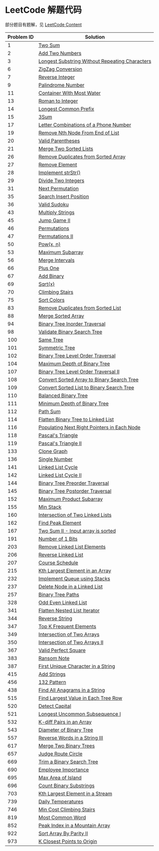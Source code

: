# LeetCode 解题代码

部分题目有题解，见 [LeetCode Content](http://www.scutmath.com/contents/)

| Problem ID | Solution |
| ---- | ---- |
| 1   | [Two Sum](./1_TwoSum/) |
| 2   | [Add Two Numbers](./2_AddTwoNumbers/) |
| 3   | [Longest Substring Without Repeating Characters](./3_LongestSubstringWithoutRepeatingCharacters/)
| 6   | [ZigZag Conversion](./6_ZigZagConversion/) |
| 7   | [Reverse Integer](./7_ReverseInteger/) |
| 9   | [Palindrome Number](./9_PalindromeNumber/) |
| 11  | [Container With Most Water](./11_ContainerWithMostWater/) |
| 13  | [Roman to Integer](./13_RomanToInteger/) |
| 14  | [Longest Common Prefix](./14_LongestCommonPrefix/) |
| 15  | [3Sum](./15_3Sum/) |
| 17  | [Letter Combinations of a Phone Number](./17_LetterCombinationsOfAPhoneNumber/) |
| 19  | [Remove Nth Node From End of List](./19_RemoveNthNodeFromEndOfList/) |
| 20  | [Valid Parentheses](./20_ValidParentheses/) |
| 21  | [Merge Two Sorted Lists](./21_MergeTwoSortedLists/) |
| 26  | [Remove Duplicates from Sorted Array](./26_RemoveDuplicatesFromSortedArray/) |
| 27  | [Remove Element](./27_RemoveElement/) |
| 28  | [Implement strStr()](./28_Implement_Strstr/) |
| 29  | [Divide Two Integers](./29_DivideTwoIntegers/) |
| 31  | [Next Permutation](./31_NextPermutation/) |
| 35  | [Search Insert Position](./35_SearchInsertPosition/) |
| 36  | [Valid Sudoku](./36_ValidSudoku/) |
| 43  | [Multiply Strings](./43_MultiplyStrings/) |
| 45  | [Jump Game II](./45_JumpGameII/) |
| 46  | [Permutations](./46_Permutations/) |
| 47  | [Permutations II](./47_PermutationsII/) |
| 50  | [Pow(x, n)](./50_Pow/) |
| 53  | [Maximum Subarray](./53_MaximumSubarray/) |
| 56  | [Merge Intervals](./56_MergeIntervals) |
| 66  | [Plus One](./66_PlusOne/) |
| 67  | [Add Binary](./67_AddBinary/) |
| 69  | [Sqrt(x)](./69_SqrtX/) |
| 70  | [Climbing Stairs](./70_ClimbingStairs/) |
| 75  | [Sort Colors](./75_SortColors/) |
| 83  | [Remove Duplicates from Sorted List](./83_RemoveDuplicatesFromSortedList/) |
| 88  | [Merge Sorted Array](./88_MergeSortedArray/) |
| 94  | [Binary Tree Inorder Traversal](./1-100/94_BinaryTreeInorderTraversal/) |
| 98  | [Validate Binary Search Tree](./98_ValidateBinarySearchTree/) |
| 100 | [Same Tree](./100_SameTree/) |
| 101 | [Symmetric Tree](./101_SymmetricTree/) |
| 102 | [Binary Tree Level Order Traversal](./102_BinaryTreeLevelOrderTraversal/) |
| 104 | [Maximum Depth of Binary Tree](./104_MaximumDepthOfBinaryTree/) |
| 107 | [Binary Tree Level Order Traversal II](./107_BinaryTreeLevelOrderTraversalII/) |
| 108 | [Convert Sorted Array to Binary Search Tree](./108_ConvertSortedArrayToBinarySearchTree/) |
| 109 | [Convert Sorted List to Binary Search Tree](./109_ConvertSortedListToBinarySearchTree/) |
| 110 | [Balanced Binary Tree](./110_BalancedBinaryTree/) |
| 111 | [Minimum Depth of Binary Tree](https://leetcode.com/problems/minimum-depth-of-binary-tree/description/) |
| 112 | [Path Sum](https://leetcode.com/problems/path-sum/description/) |
| 114 | [Flatten Binary Tree to Linked List](https://leetcode.com/problems/flatten-binary-tree-to-linked-list/description/) |
| 116 | [Populating Next Right Pointers in Each Node](./116_PopulatingNextRightPointersInEachNode/) |
| 118 | [Pascal's Triangle](https://leetcode.com/problems/pascals-triangle/description/) |
| 119 | [Pascal's Triangle II](https://leetcode.com/problems/pascals-triangle-ii/description/) |
| 133 | [Clone Graph](https://leetcode.com/problems/clone-graph/) |
| 136 | [Single Number](https://leetcode.com/problems/single-number/description/) |
| 141 | [Linked List Cycle](./141_LinkedListCycle) |
| 142 | [Linked List Cycle II](./142_LinkedListCycleII) |
| 144 | [Binary Tree Preorder Traversal](./101-200/144_BinaryTreePreorderTraversal/) |
| 145 | [Binary Tree Postorder Traversal](./101-200/145_BinaryTreePostorderTraversal/) |
| 152 | [Maximum Product Subarray](https://leetcode.com/problems/maximum-product-subarray/description/) |
| 155 | [Min Stack](./155_MinStack/) |
| 160 | [Intersection of Two Linked Lists](./160_IntersectionOfTwoLinkedLists/) |
| 162 | [Find Peak Element](https://leetcode.com/problems/find-peak-element/description/) |
| 167 | [Two Sum II - Input array is sorted](https://leetcode.com/problems/two-sum-ii-input-array-is-sorted/description/) |
| 191 | [Number of 1 Bits](https://leetcode.com/problems/number-of-1-bits/description/) |
| 203 | [Remove Linked List Elements](./203_RemoveLinkedListElements) |
| 206 | [Reverse Linked List](./206_ReverseLinkedList/) |
| 207 | [Course Schedule](https://leetcode.com/problems/course-schedule/) |
| 215 | [Kth Largest Element in an Array](https://leetcode.com/problems/kth-largest-element-in-an-array/description/) |
| 232 | [Implement Queue using Stacks](https://leetcode.com/problems/implement-queue-using-stacks/description/) |
| 237 | [Delete Node in a Linked List](https://leetcode.com/problems/delete-node-in-a-linked-list/description/) |
| 257 | [Binary Tree Paths](https://leetcode.com/problems/binary-tree-paths/description/) |
| 328 | [Odd Even Linked List](./328_OddEvenLinkedList) |
| 341 | [Flatten Nested List Iterator](./341_FlattenNestedListIterator/) |
| 344 | [Reverse String](https://leetcode.com/problems/reverse-string/description/) |
| 347 | [Top K Frequent Elements](./347_TopKFrequentElements/) |
| 349 | [Intersection of Two Arrays](https://leetcode.com/problems/intersection-of-two-arrays/description/) |
| 350 | [Intersection of Two Arrays II](https://leetcode.com/problems/intersection-of-two-arrays-ii/description/) |
| 367 | [Valid Perfect Square](./367_ValidPerfectSquare) |
| 383 | [Ransom Note](https://leetcode.com/problems/ransom-note/description/) |
| 387 | [First Unique Character in a String](https://leetcode.com/problems/first-unique-character-in-a-string/description/) |
| 415 | [Add Strings](https://leetcode.com/problems/add-strings/description/) |
| 456 | [132 Pattern](./456_132Pattern/) |
| 438 | [Find All Anagrams in a String](./438_FindAllAnagramsInAString/) |
| 515 | [Find Largest Value in Each Tree Row](https://leetcode.com/problems/find-largest-value-in-each-tree-row/description/) |
| 520 | [Detect Capital](https://leetcode.com/problems/detect-capital/description/) |
| 521 | [Longest Uncommon Subsequence I](https://leetcode.com/problems/longest-uncommon-subsequence-i/description/) |
| 532 | [K-diff Pairs in an Array](https://leetcode.com/problems/k-diff-pairs-in-an-array/description/) |
| 543 | [Diameter of Binary Tree](./543_DiameterOfBinaryTree/) |
| 557 | [Reverse Words in a String III](https://leetcode.com/problems/reverse-words-in-a-string-iii/description/) |
| 617 | [Merge Two Binary Trees](https://leetcode.com/problems/merge-two-binary-trees/description/) |
| 657 | [Judge Route Circle](https://leetcode.com/problems/judge-route-circle/description/) |
| 669 | [Trim a Binary Search Tree](https://leetcode.com/problems/trim-a-binary-search-tree/description/) |
| 690 | [Employee Importance](https://leetcode.com/problems/employee-importance/description/) |
| 695 | [Max Area of Island](https://leetcode.com/problems/max-area-of-island/description/) |
| 696 | [Count Binary Substrings](https://leetcode.com/problems/count-binary-substrings/description/) |
| 703 | [Kth Largest Element in a Stream](https://leetcode.com/problems/kth-largest-element-in-a-stream/) |
| 739 | [Daily Temperatures](./739_DailyTemperatures/) |
| 746 | [Min Cost Climbing Stairs](https://leetcode.com/problems/min-cost-climbing-stairs/description/) |
| 819 | [Most Common Word](https://leetcode.com/problems/most-common-word/description/) |
| 852 | [Peak Index in a Mountain Array](https://leetcode.com/problems/peak-index-in-a-mountain-array/description/) |
| 922 | [Sort Array By Parity II](https://leetcode.com/problems/sort-array-by-parity-ii/) |
| 973 | [K Closest Points to Origin](./973_KClosestPointsToOrigin/) |
